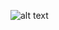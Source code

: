 ![alt text](https://1.bp.blogspot.com/-EsdzBr5qHkY/Xdd4qx3IwCI/AAAAAAAAC4Q/-s4Xwrr2GiMM3y6BTUkaiyxT0q-ABWnfwCLcBGAsYHQ/s1600/Belle_Delphine_010.jpg)

